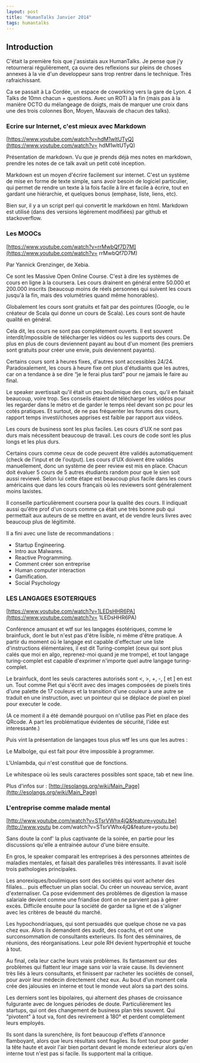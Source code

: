 ```yaml
---
layout: post
title: "HumanTalks Janvier 2014"
tags: humantalks
---
```


## Introduction

C'était la première fois que j'assistais aux HumanTalks. Je pense que j'y
retournerai régulièrement, ça ouvre des reflexions sur pleins de choses
annexes à la vie d'un developpeur sans trop rentrer dans le technique. Très
rafraichissant.

Ca se passait à La Cordée, un espace de coworking vers la gare de Lyon. 4
Talks de 10mn chacun + questions. Avec un  ROTI à la fin (mais pas à la
manière OCTO du mélangeage de doigts, mais de marquer une croix dans une des
trois colonnes Bon, Moyen, Mauvais de chacun des talks).

### Ecrire sur Internet, c'est mieux avec Markdown

[https://www.youtube.com/watch?v=hdM1wltUTyQ](https://www.youtube.com/watch?v=
hdM1wltUTyQ)

Présentation de markdown. Vu que je prends déjà mes notes en markdown, prendre
les notes de ce talk avait un petit coté inception.

Markdown est un moyen d'écrire facilement sur internet. C'est un système de
mise en forme de texte simple, sans avoir besoin de logiciel particulier, qui
permet de rendre un texte à la fois facile à lire et facile à écrire, tout en
gardant une hiérarchie, et quelques bonus (emphase, liste, liens, etc).

Bien sur, il y a un script perl qui convertit le markdown en html. Markdown
est utilisé (dans des versions légérement modifiées) par github et
stackoverflow.

### Les MOOCs

[https://www.youtube.com/watch?v=rrMwbQf7D7M](https://www.youtube.com/watch?v=
rrMwbQf7D7M)

Par Yannick Grenzinger, de Xebia.

Ce sont les Massive Open Online Course. C'est à dire les systèmes de cours en
ligne à la coursera. Les cours drainent en général entre 50.000 et 200.000
inscrits (beaucoup moins de réels personnes qui suivent les cours jusqu'à la
fin, mais des volumétries quand même honorables).

Globalement les cours sont gratuits et fait par des pointures (Google, ou le
créateur de Scala qui donne un cours de Scala). Les cours sont de haute
qualité en général.

Cela dit, les cours ne sont pas complétement ouverts. Il est souvent
interdit/impossible de télécharger les vidéos ou les supports des cours. De
plus en plus de cours deviennent payant au bout d'un moment (les premiers sont
gratuits pour créer une envie, puis deviennent payants).

Certains cours sont à heures fixes, d'autres sont accessibles 24/24.
Paradoxalement, les cours à heure fixe ont plus d'étudiants que les autres,
car on a tendance à se dire “je le ferai plus tard” pour ne jamais le faire au
final.

Le speaker avertissait qu'il était un peu boulimique des cours, qu'il en
faisait beaucoup, voire trop. Ses conseils étaient de télécharger les vidéos
pour les regarder dans le métro et de garder le temps réel devant son pc pour
les cotés pratiques. Et surtout, de ne pas fréquenter les forums des cours,
rapport temps investi/choses apprises est faible par rapport aux vidéos.

Les cours de business sont les plus faciles. Les cours d'UX ne sont pas durs
mais nécessitent beaucoup de travail. Les cours de code sont les plus longs et
les plus durs.

Certains cours comme ceux de code peuvent être validés automatiquement (check
de l'input et de l'output). Les cours d'UX doivent être validés manuellement,
donc un système de peer review est mis en place. Chacun doit évaluer 5 cours
de 5 autres étudiants random pour que le sien soit aussi reviewé. Selon lui
cette étape est beaucoup plus facile dans les cours américains que dans les
cours français où les reviewers sont généralement moins laxistes.

Il conseille particulièrement coursera pour la qualité des cours. Il indiquait
aussi qu'être prof d'un cours comme ça était une très bonne pub qui permettait
aux auteurs de se mettre en avant, et de vendre leurs livres avec beaucoup
plus de légitimité.

Il a fini avec une liste de recommandations :

  * Startup Engineering.
  * Intro aux Malwares.
  * Reactive Programming.
  * Comment créer son entreprise
  * Human computer interaction
  * Gamification.
  * Social Psychology

### LES LANGAGES ESOTERIQUES

[https://www.youtube.com/watch?v=1LEDsHHR6PA](https://www.youtube.com/watch?v=
1LEDsHHR6PA)

Conférence amusant et wtf sur les langages ésotériques, comme le brainfuck,
dont le but n'est pas d'être lisible, ni même d'être pratique. A partir du
moment où le langage est capable d'effectuer une liste d'instructions
élémentaires, il est dit Turing-complet (ceux qui sont plus calés que moi en
algo, reprenez-moi quand je me trompe), et tout langage turing-complet est
capable d'exprimer n'importe quel autre langage turing-complet.

Le brainfuck, dont les seuls caracteres autorisés sont <, >, +, -, [ et ] en
est un. Tout comme Piet qui s'écrit avec des images composées de pixels tirés
d'une palette de 17 couleurs et la transition d'une couleur à une autre se
traduit en une instruction, avec un pointeur qui se déplace de pixel en pixel
pour executer le code.

(A ce moment il a été demandé pourquoi on n'utilise pas Piet en place des
QRcode. A part les problématique évidentes de sécurité, l'idée est
interessante.)

Puis vint la présentation de langages tous plus wtf les uns que les autres :

Le Malbolge, qui est fait pour être impossible à programmer.

L'Unlambda, qui n'est constitué que de fonctions.

Le whitespace où les seuls caracteres possibles sont space, tab et new line.

Plus d'infos sur :
[http://esolangs.org/wiki/Main_Page](http://esolangs.org/wiki/Main_Page)

### L'entreprise comme malade mental

[http://www.youtube.com/watch?v=STsrVWhx4jQ&feature=youtu.be](http://www.youtu
be.com/watch?v=STsrVWhx4jQ&feature=youtu.be)

Sans doute la conf' la plus captivante de la soirée, en partie pour les
discussions qu'elle a entrainée autour d'une bière ensuite.

En gros, le speaker comparait les entreprises à des personnes atteintes de
maladies mentales, et faisait des parallelles très intéressants. Il avait
isolé trois pathologies principales.

Les anorexiques/boulimiques sont des sociétés qui vont acheter des filiales…
puis effectuer un plan social. Ou créer un nouveau service, avant
d'externaliser. Ca pose evidemment des problèmes de digestion la masse
salariale devient comme une friandise dont on ne parvient pas à gérer excès.
Difficile ensuite pour la société de garder sa ligne et de s'aligner avec les
critères de beauté du marché.

Les hypochondriaques, qui sont persuadés que quelque chose ne va pas chez eux.
Alors ils demandent des audit, des coachs, et ont une surconsommation de
consultants exterieurs. Ils font des séminaires, de réunions, des
réorganisations. Leur pole RH devient hypertrophié et touche à tout.

Au final, cela leur cache leurs vrais problèmes. Ils fantasment sur des
problèmes qui flattent leur image sans voir la vraie cause. Ils deviennent
très liés à leurs consultants, et finissent par racheter les sociétés de
conseil, pour avoir leur médecin directement chez eux. Au bout d'un moment
cela crée des jalousies en interne et tout le monde veut alors sa part des
soins.

Les derniers sont les bipolaires, qui alternent des phases de croissance
fulgurante avec de longues périodes de doute. Particulièrement les startups,
qui ont des changement de business plan très souvent. Qui “pivotent” à tout
va, font des revirement à 180° et perdent complétement leurs employés.

Ils sont dans la surenchère, ils font beaucoup d'effets d'annonce flamboyant,
alors que leurs résultats sont fragiles. Ils font tout pour garder la tête
haute et avoir l'air bien portant devant le monde exterieur alors qu'en
interne tout n'est pas si facile. Ils supportent mal la critique.

